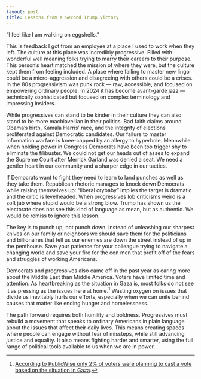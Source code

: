 ```yaml
---
layout: post
title: Lessons from a Second Trump Victory
---
```

“I feel like I am walking on eggshells.”

This is feedback I got from an employee at a place I used to work when they left. The culture at this place was incredibly progressive. Filled with wonderful well meaning folks trying to marry their careers to their purpose. This person’s heart matched the mission of where they were, but the culture kept them from feeling included. A place where failing to master new lingo could be a micro-aggression and disagreeing with others could be a crises. In the 80s progressivism was punk rock — raw, accessible, and focused on empowering ordinary people. In 2024 it has become avant-garde jazz — technically sophisticated but focused on complex terminology and impressing insiders.

While progressives can stand to be kinder in their culture they can also stand to be more machiavellian in their politics. Bad faith claims around Obama’s birth, Kamala Harris’ race, and the integrity of elections proliferated against Democratic candidates. Our failure to master information warfare is knee-capped by an allergy to hyperbole. Meanwhile when holding power in Congress Democrats have been too trigger shy to eliminate the filibuster. We could not get our heads out of asses to expand the Supreme Court after Merrick Garland was denied a seat. We need a gentler heart in our community and a sharper edge in our tactics. 

If Democrats want to fight they need to learn to land punches as well as they take them. Republican rhetoric manages to knock down Democrats while raising themselves up: “liberal crybaby” implies the target is dramatic and the critic is levelheaded. When progressives lob criticisms weird is a soft jab where stupid would be a strong blow. Trump has shown us the electorate does not see this kind of language as mean, but as authentic. We would be remiss to ignore this lesson.

The key is to punch up, not punch down. Instead of unleashing our sharpest knives on our family or neighbors we should save them for the politicians and billionaires that tell us our enemies are down the street instead of up in the penthouse. Save your patience for your colleague trying to navigate a changing world and save your fire for the con men that profit off of the fears and struggles of working Americans.

Democrats and progressives also came off in the past year as caring more about the Middle East than Middle America. Voters have limited time and attention. As heartbreaking as the situation in Gaza is, most folks do not see it as pressing as the issues here at home.[^1] Wasting oxygen on issues that divide us inevitably hurts our efforts, especially when we can unite behind causes that matter like ending hunger and homelessness.

The path forward requires both humility and boldness. Progressives must rebuild a movement that speaks to ordinary Americans in plain language about the issues that affect their daily lives. This means creating spaces where people can engage without fear of missteps, while still advancing justice and equality. It also means fighting harder and smarter, using the full range of political tools available to us when we are in power.

[^1]: [According to PublicWise only 2% of voters were planning to cast a vote based on the situation in Gaza](https://publicwise.org/publication/war-in-gaza-voter-insights-2024/).